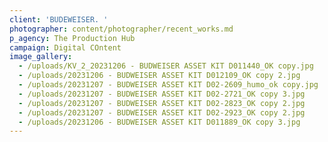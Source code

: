 ```yaml
---
client: 'BUDEWEISER. '
photographer: content/photographer/recent_works.md
p_agency: The Production Hub
campaign: Digital COntent
image_gallery:
  - /uploads/KV_2_20231206 - BUDWEISER ASSET KIT D011440_OK copy.jpg
  - /uploads/20231206 - BUDWEISER ASSET KIT D012109_OK copy 2.jpg
  - /uploads/20231207 - BUDWEISER ASSET KIT D02-2609_humo_ok copy.jpg
  - /uploads/20231207 - BUDWEISER ASSET KIT D02-2721_OK copy 3.jpg
  - /uploads/20231207 - BUDWEISER ASSET KIT D02-2823_OK copy 2.jpg
  - /uploads/20231207 - BUDWEISER ASSET KIT D02-2923_OK copy 2.jpg
  - /uploads/20231206 - BUDWEISER ASSET KIT D011889_OK copy 3.jpg
---
```


